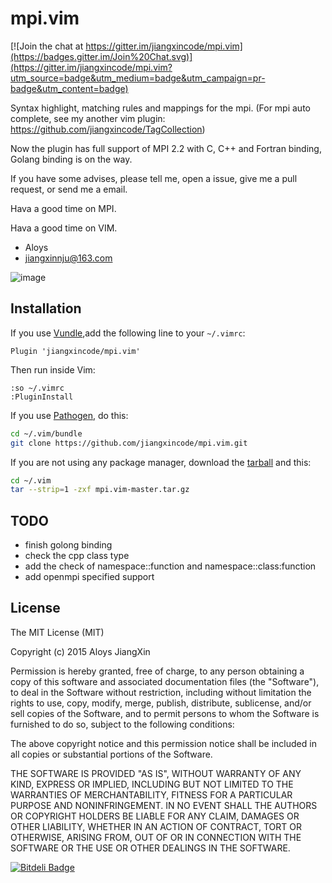 # mpi.vim

[![Join the chat at https://gitter.im/jiangxincode/mpi.vim](https://badges.gitter.im/Join%20Chat.svg)](https://gitter.im/jiangxincode/mpi.vim?utm_source=badge&utm_medium=badge&utm_campaign=pr-badge&utm_content=badge)

Syntax highlight, matching rules and mappings for the mpi. (For mpi auto complete, see my another vim plugin: <https://github.com/jiangxincode/TagCollection>)

Now the plugin has full support of MPI 2.2 with C, C++ and Fortran binding, Golang binding is on the way.

If you have some advises, please tell me, open a issue, give me a pull request, or send me a email.

Hava a good time on MPI.

Hava a good time on VIM.

+ Aloys
+ jiangxinnju@163.com

![image](https://github.com/jiangxincode/mpi.vim/raw/master/screenshots/mpi-vim.png)

## Installation

If you use [Vundle](https://github.com/gmarik/vundle),add the following line to your `~/.vimrc`:

```vim
Plugin 'jiangxincode/mpi.vim'
```

Then run inside Vim:

```vim
:so ~/.vimrc
:PluginInstall
```

If you use [Pathogen](https://github.com/tpope/vim-pathogen), do this:

```sh
cd ~/.vim/bundle
git clone https://github.com/jiangxincode/mpi.vim.git
```

If you are not using any package manager, download the [tarball](https://github.com/jiangxincode/mpi.vim/archive/master.tar.gz) and this:

```sh
cd ~/.vim
tar --strip=1 -zxf mpi.vim-master.tar.gz
```

## TODO

+ finish golong binding
+ check the cpp class type
+ add the check of namespace::function and namespace::class:function
+ add openmpi specified support

## License

The MIT License (MIT)

Copyright (c) 2015 Aloys JiangXin

Permission is hereby granted, free of charge, to any person obtaining a copy of this software and associated documentation files (the "Software"), to deal in the Software without restriction, including without limitation the rights to use, copy, modify, merge, publish, distribute, sublicense, and/or sell copies of the Software, and to permit persons to whom the Software is furnished to do so, subject to the following conditions:

The above copyright notice and this permission notice shall be included in all copies or substantial portions of the Software.

THE SOFTWARE IS PROVIDED "AS IS", WITHOUT WARRANTY OF ANY KIND, EXPRESS OR IMPLIED, INCLUDING BUT NOT LIMITED TO THE WARRANTIES OF MERCHANTABILITY, FITNESS FOR A PARTICULAR PURPOSE AND NONINFRINGEMENT. IN NO EVENT SHALL THE AUTHORS OR COPYRIGHT HOLDERS BE LIABLE FOR ANY CLAIM, DAMAGES OR OTHER LIABILITY, WHETHER IN AN ACTION OF CONTRACT, TORT OR OTHERWISE, ARISING FROM, OUT OF OR IN CONNECTION WITH THE SOFTWARE OR THE USE OR OTHER DEALINGS IN THE SOFTWARE.

[![Bitdeli Badge](https://d2weczhvl823v0.cloudfront.net/jiangxincode/mpi.vim/trend.png)](https://bitdeli.com/free "Bitdeli Badge")

